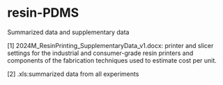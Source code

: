 # resin-PDMS
Summarized data and supplementary data

[1] 2024M_ResinPrinting_SupplementaryData_v1.docx: printer and slicer settings for the industrial and consumer-grade resin printers and components of the fabrication techniques used to estimate cost per unit.

[2] .xls:summarized data from all experiments
